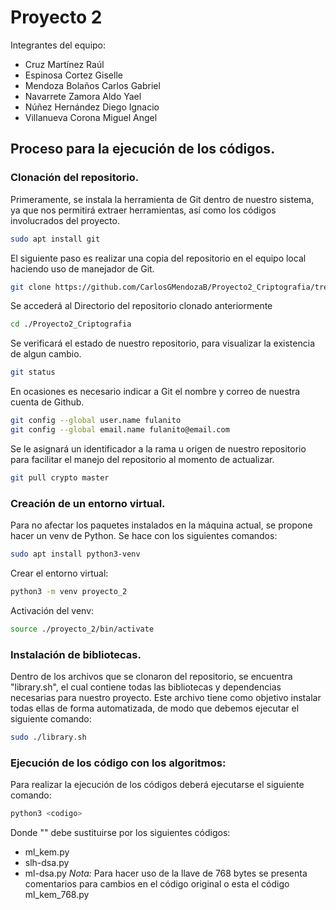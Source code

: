 # Proyecto 2

Integrantes del equipo:  
* Cruz Martínez Raúl  
* Espinosa Cortez Giselle  
* Mendoza Bolaños Carlos Gabriel  
* Navarrete Zamora Aldo Yael  
* Núñez Hernández Diego Ignacio  
* Villanueva Corona Miguel Angel  

## Proceso para la ejecución de los códigos.
### Clonación del repositorio.
Primeramente, se instala la herramienta de Git dentro de nuestro sistema, ya que nos permitirá extraer herramientas, así como los códigos involucrados del proyecto.  
```bash
sudo apt install git
```
El siguiente paso es realizar una copia del repositorio en el equipo local haciendo uso de manejador de Git. 

```bash
git clone https://github.com/CarlosGMendozaB/Proyecto2_Criptografia/tree/master
```
Se accederá al Directorio del repositorio clonado anteriormente  
```bash
cd ./Proyecto2_Criptografia
```
Se verificará el estado de nuestro repositorio, para visualizar la existencia de algun cambio.  
```bash
git status
```
En ocasiones es necesario indicar a Git el nombre y correo de nuestra cuenta de Github.  
```bash
git config --global user.name fulanito  
git config --global email.name fulanito@email.com
```
Se le asignará un identificador a la rama u origen de nuestro repositorio para facilitar el manejo del repositorio al momento de actualizar.  
```bash
git pull crypto master
```

### Creación de un entorno virtual.
Para no afectar los paquetes instalados en la máquina actual, se propone hacer un venv de Python. Se hace con los siguientes comandos:
```bash  
sudo apt install python3-venv
```
Crear el entorno virtual:
```bash  
python3 -m venv proyecto_2
```
Activación del venv:
```bash  
source ./proyecto_2/bin/activate
```
### Instalación de bibliotecas.
Dentro de los archivos que se clonaron del repositorio, se encuentra "library.sh", el cual contiene todas las bibliotecas y dependencias necesarias para nuestro proyecto. Este archivo tiene como objetivo instalar todas ellas de forma automatizada, de modo que debemos ejecutar el siguiente comando:  
```bash
sudo ./library.sh
```
### Ejecución de los código con los algoritmos:
Para realizar la ejecución de los códigos deberá ejecutarse el siguiente comando:
```bash
python3 <codigo>
```
Donde "<codigo>" debe sustituirse por los siguientes códigos:
- ml_kem.py
- slh-dsa.py
- ml-dsa.py
_Nota:_ Para hacer uso de la llave de 768 bytes se presenta comentarios para cambios en el código original o esta el código  ml_kem_768.py  
